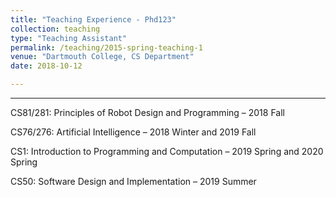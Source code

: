 ```yaml
---
title: "Teaching Experience - Phd123"
collection: teaching
type: "Teaching Assistant"
permalink: /teaching/2015-spring-teaching-1
venue: "Dartmouth College, CS Department"
date: 2018-10-12

---
```


---

CS81/281: Principles of Robot Design and Programming – 2018 Fall


CS76/276: Artificial Intelligence – 2018 Winter and 2019 Fall


CS1: Introduction to Programming and Computation – 2019 Spring and 2020 Spring 


CS50: Software Design and Implementation – 2019 Summer

